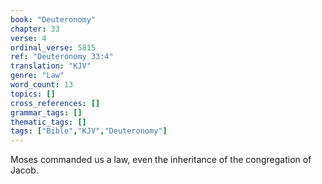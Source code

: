 ```yaml
---
book: "Deuteronomy"
chapter: 33
verse: 4
ordinal_verse: 5815
ref: "Deuteronomy 33:4"
translation: "KJV"
genre: "Law"
word_count: 13
topics: []
cross_references: []
grammar_tags: []
thematic_tags: []
tags: ["Bible","KJV","Deuteronomy"]
---
```

Moses commanded us a law, even the inheritance of the congregation of Jacob.

